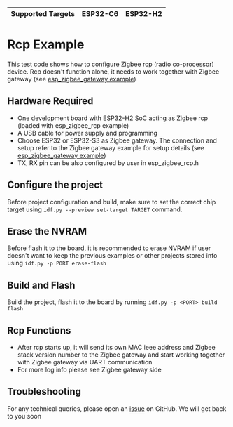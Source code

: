 | Supported Targets | ESP32-C6 | ESP32-H2 |
| ----------------- | -------- | -------- |

# Rcp Example

This test code shows how to configure Zigbee rcp (radio co-processor) device. Rcp doesn't function alone, it needs to work together with Zigbee gateway (see [esp_zigbee_gateway example](../esp_zigbee_gateway))

## Hardware Required

* One development board with ESP32-H2 SoC acting as Zigbee rcp (loaded with esp_zigbee_rcp example)
* A USB cable for power supply and programming
* Choose ESP32 or ESP32-S3 as Zigbee gateway. The connection and setup refer to the Zigbee gateway example for setup details (see [esp_zigbee_gateway example](../esp_zigbee_gateway))
* TX, RX pin can be also configured by user in esp_zigbee_rcp.h

## Configure the project

Before project configuration and build, make sure to set the correct chip target using `idf.py --preview set-target TARGET` command.

## Erase the NVRAM

Before flash it to the board, it is recommended to erase NVRAM if user doesn't want to keep the previous examples or other projects stored info using `idf.py -p PORT erase-flash`

## Build and Flash

Build the project, flash it to the board by running `idf.py -p <PORT> build flash`

## Rcp Functions

 * After rcp starts up, it will send its own MAC ieee address and Zigbee stack version number to the Zigbee gateway and start working together with Zigbee gateway via UART communication
 * For more log info please see Zigbee gateway side

## Troubleshooting

For any technical queries, please open an [issue](https://github.com/espressif/esp-idf/issues) on GitHub. We will get back to you soon
